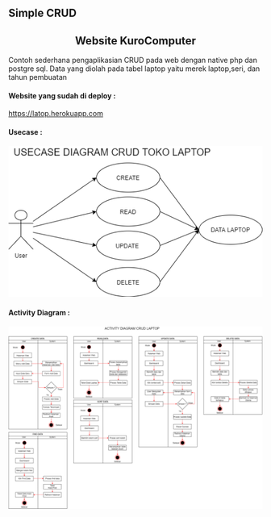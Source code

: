 <h2>Simple CRUD</h2>

<h2 align="center">Website KuroComputer</h2>

<p> Contoh sederhana pengaplikasian CRUD pada web dengan native php dan postgre sql. Data yang diolah pada tabel laptop yaitu merek laptop,seri, dan tahun pembuatan</p>

#### Website yang sudah di deploy :
https://latop.herokuapp.com

#### Usecase :
![gambar1](https://raw.githubusercontent.com/AsrofurRizqi/Simple-CRUD/main/gambar/latop.png)
#### Activity Diagram :
![gambar2](https://raw.githubusercontent.com/AsrofurRizqi/Simple-CRUD/main/gambar/latop2.png)
